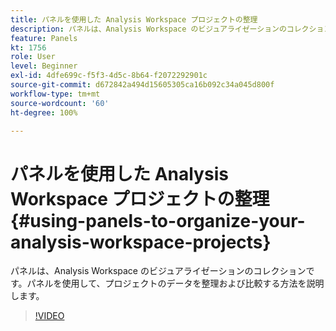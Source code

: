 ```yaml
---
title: パネルを使用した Analysis Workspace プロジェクトの整理
description: パネルは、Analysis Workspace のビジュアライゼーションのコレクションです。パネルを使用して、プロジェクトのデータを整理および比較する方法を説明します。
feature: Panels
kt: 1756
role: User
level: Beginner
exl-id: 4dfe699c-f5f3-4d5c-8b64-f2072292901c
source-git-commit: d672842a494d15605305ca16b092c34a045d800f
workflow-type: tm+mt
source-wordcount: '60'
ht-degree: 100%

---
```


# パネルを使用した Analysis Workspace プロジェクトの整理 {#using-panels-to-organize-your-analysis-workspace-projects}

パネルは、Analysis Workspace のビジュアライゼーションのコレクションです。パネルを使用して、プロジェクトのデータを整理および比較する方法を説明します。

>[!VIDEO](https://video.tv.adobe.com/v/41484/?quality=12&learn=on&captions=jpn)
